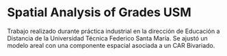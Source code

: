 # Spatial Analysis of Grades USM
Trabajo realizado durante práctica industrial en la dirección de Educación a Distancia de la Universidad Técnica Federico Santa María. Se ajustó un modelo areal con una componente espacial asociada a un CAR Bivariado.
